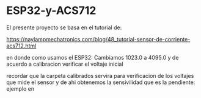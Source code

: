 # ESP32-y-ACS712

El presente proyecto se basa en el tutorial de:

https://naylampmechatronics.com/blog/48_tutorial-sensor-de-corriente-acs712.html

en donde como usamos el ESP32: 
Cambiamos 1023.0 a 4095.0 y de acuerdo a calibracion verificar el voltaje inicial

recordar que la carpeta calibrados servira para verificacion de los voltajes que mide el sensor y de ahi obtenemos la sensivilidad que es la pendiente:
ejemplo en 

